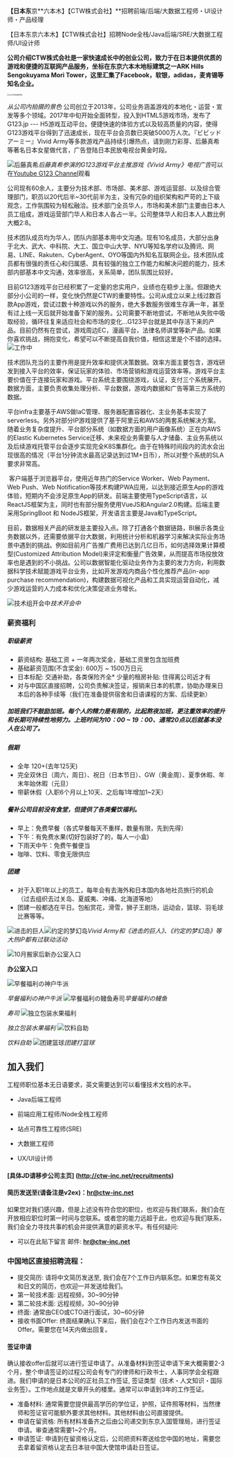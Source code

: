 **【**日本**东**京**六本木】【CTW株式会社】**招聘前端/后端/大数据工程师・UI设计师・产品经理

【日本东京六本木】【CTW株式会社】招聘Node全栈/Java后端/SRE/大数据工程师/UI设计师



**公司介绍CTW株式会社是一家快速成长中的创业公司，致力于在日本提供优质的游戏和便捷的互联网产品服务，坐标在东京六本木地标建筑之一ARK Hills Sengokuyama Mori Tower，这里汇集了Facebook，软银，adidas，麦肯锡等知名企业。**



<img src="https://i.imgur.com/r4TNsG9.jpg" alt="从公司内拍摄的景色" style="zoom: 25%;" />



*从公司内拍摄的景色*
公司创立于2013年，公司业务涵盖游戏的本地化・运营・宣发等多个领域。2017年中旬开始全面转型，投入到HTML5游戏市场，发布了 G123.jp --- H5游戏互动平台。便捷快速的体验方式以及较高质量的内容，使得G123游戏平台得到了迅速成长，现在平台会员数已突破5000万人次。『ビビッドアーミー』Vivid Army等多款游戏产品持续引爆热点，请到刚力彩芽、后藤真希等著名日本女星做代言，广告登陆日本民放电视台黄金时段。

![后藤真希](https://i.imgur.com/LqHKVh2.jpg)*后藤真希参演的G123游戏平台主推游戏《Vivid Army》电视广告*可以在[Youtube G123 Channel](https://www.youtube.com/channel/UCfNkMgwQS2e5v1AuF3ALf0w)观看



​	公司现有60余人，主要分为技术部、市场部、美术部、游戏运营部、以及综合管理部门，职员以20代后半~30代前半为主，没有冗杂的组织架构和严苛的上下级观念，工作氛围较为轻松融洽。技术部门全员华人，市场和美术部门主要由日本人员工组成，游戏运营部门华人和日本人各占一半。公司整体华人和日本人人数比例大概2:8。

​	技术团队成员均为华人，团队内部基本用中文沟通。现有10名成员，大部分出身于北大、武大、中科院、大工、国立中山大学、NYU等知名学府以及腾讯、网易、LINE、Rakuten、CyberAgent、OYO等国内外知名互联网企业。技术团队成员都有很强的责任心和归属感、具有较强的独立工作能力和解决问题的能力，技术部内部基本中文沟通，效率很高，关系简单，团队氛围比较好。

​	目前G123游戏平台已经积累了一定量的忠实用户，业绩也在稳步上涨。但跟绝大部分小公司的一样，变化快仍然是CTW的重要特性。公司从成立以来上线过数百款App游戏，尝试过数十种游戏以外的服务，绝大多数服务很难生存满一年，甚至有过上线一天后就开始准备下架的服务。公司需要不断地尝试，不断地从失败中吸取经验，循环往复来适应社会和市场的变化...G123平台就是其中存活下来的产品。目前仍然有在尝试，游戏周边EC，漫画平台，法律名师讲堂等新产品。如果你喜欢挑战，拥抱变化，希望可以不断提高自我价值，相信这里是个不错的选择。
![工作中](https://i.imgur.com/ON3BJVX.jpg)

​	技术团队充当的主要作用是提升效率和提供决策数据。效率方面主要包含，游戏研发到接入平台的效率，保证玩家的体验、市场营销和游戏运营效率等。游戏平台主要价值在于连接玩家和游戏。平台系统主要围绕游戏，认证，支付三个系统展开。数据方面，主要负责收集处理分析、平台数据，游戏内数据和广告等第三方系统的数据。

​	平台infra主要基于AWS做IaC管理、服务器配置容器化、主业务基本实现了serverless。另外对部分IP游戏提供了基于阿里云和AWS的两套系统解决方案。随着业务复杂度提升、平台部分系统（如数据方面的用户画像系统）正在向AWS的Elastic Kubernetes Service迁移、未来视业务需要与人才储备、主业务系统以及后续游戏托管平台会逐步实现完全K8S集群化。由于在特殊时间段内的流水会出现很高的情况（平台1分钟流水最高记录达到过1M+日币），所以对整个系统的SLA要求非常高。

​	客户端基于浏览器平台，使用近年热门的Service Worker、Web Payment、Web Push、Web Notification等技术构建PWA应用，以达到接近原生App的游戏体验，短期内不会涉足原生App的研发。前端主要使用TypeScript语言，以ReactJS框架为主，同时也有部分服务使用VueJS和Angular2.0构建。后端主要采用SpringBoot 和 NodeJS框架，开发语言主要是Java和TypeScript。

​	目前，数据相关产品的研发是主要投入点。除了打通各个数据链路，BI展示各类业务数据以外，还需要依据平台大数据，利用统计分析和机器学习来解决实际业务场景中遇到的挑战。例如目前月广告推广费用已达到几亿日币，如何选择效果计算模型(Customized Attribution Model)来评定和衡量广告效果，从而提高市场投放效率也是遇到的不小挑战。公司以数据智能化驱动业务作为主要的发力方向，利用数据科学技术赋能游戏平台业务，比如开发游戏内商品个性化推荐产品(in-app purchase recommendation)，构建数据可视化产品和工具实现运营自动化，减少游戏运营的人力成本和优化决策促进业务增长。

![技术组开会中](https://i.imgur.com/w8UyMk4.jpg)*技术开会中*

### 薪资福利
##### 职级薪资
*   薪资结构: 基础工资 + 一年两次奖金，基础工资里包含加班费
*   基础薪资范围(不含奖金): 600万 ~ 1500万日元
*   日本标配: 交通补助，各类保险齐全* 少量的租房补贴: 住得离公司近才有
*   对与中国区直接招聘，公司负责解决签证，报销来日本的机票，协助办理来日本后的各种手续等（我们在准备提供宿舍和日语课程的方案、后续更新）

##### 加班我们不鼓励加班。每个人的精力是有限的，比起熬夜加班，更注重效率的提升和长期可持续性地努力。上班时间为10：00 ~ 19：00、通常20点以后就基本没人在公司了。
##### 假期

* 全年 120+(去年125天)
* 完全双休日（周六，周日）、祝日（日本节日）、GW（黄金周）、夏季休暇、年末年始休暇（元旦）
* 带薪休假（入职6个月以上10天、之后每1年增加1~2天）

##### 餐补公司目前没有食堂，但提供了各类餐饮福利。
+   早上：免费早餐（各式早餐每天不重样，数量有限，先到先得）
+   下午：有免费水果(切好包装好了的，每人一小盒)
+   下雨天中午：免费午餐便当
+   咖啡、饮料、零食无限供应

##### 团建 

*   对于入职1年以上的员工，每年会有去海外和日本国内各地社员旅行的机会（过去组织去过关岛、夏威夷、冲绳、北海道等地）
*    团建一般都选在平日。包船赏花，滑雪，狮子王剧场，运动会，篮球、羽毛球比赛等等。


![进击的巨人](https://i.imgur.com/pCDdabj.png)![约定的梦幻岛](https://i.imgur.com/Jrv3q7e.jpg)*Vivid Army和《进击的巨人》、《约定的梦幻岛》等大热IP都有过联动活动*

![10月搬家后新办公室入口](https://i.imgur.com/Iqj6sLh.jpg)

**办公室入口**

![早餐福利の神户牛派](https://i.imgur.com/hVdwb2g.jpg)



*早餐福利の神户牛派*
![早餐福利の鳗鱼寿司](https://i.imgur.com/RamFexY.jpg)*早餐福利の鳗鱼*

*寿司*
![独立包装水果福利](https://i.imgur.com/2puXKpR.jpg)

*独立包装水果福利* 
![饮料自助](https://i.imgur.com/cqbg99K.jpg)

*饮料自助*
![团建篮球](https://i.imgur.com/4WjQnPE.jpg)*团建打篮球*



## 加入我们

工程师职位基本无日语要求，英文需要达到可以看懂技术文档的水平。

* Java后端工程师
* 前端应用工程师/Node全栈工程师

* 站点可靠性工程师(SRE)

* 大数据工程师

* UX/UI设计师

#### [具体JD请移步公司主页] (http://ctw-inc.net/recruitments)
#### 简历发送至(请备注是v2ex)：hr@ctw-inc.net
如果您对我们感兴趣，但是上述没有符合您的职位，也欢迎与我们联系，我们会在开放相应职位时第一时间与您联系。或者您的能力远超于此，也欢迎与我们联系，我们会全力寻找共事的机会并提供满意的薪资水平。有任何疑问:

*   可以在此贴下留言 邮件: **hr@ctw-inc.net**



### 中国地区直接招聘流程：
*   提交简历: 请将中文简历发送至, 我们会在7个工作日内联系您。如果您有英文和日文的简历，也欢迎一并发送给我们。
*   第一轮技术面: 远程视频，30~90分钟
*   第二轮技术面: 远程视频，30~90分钟
*   终面: 通常由CEO或CTO进行面试，30~60分钟
*   接收书面Offer: 终面结果确认下来后，我们会在2个工作日内发送书面的Offer。需要您在14天内做出回复。

#### 签证申请
确认接收offer后就可以进行签证申请了。从准备材料到签证申请下来大概需要2-3个月，整个申请签证的过程公司会有专门的律师和行政书士，人事同学会全程跟进。我们申请的是日本公司的正社员工作签证, 签证类型（技术・人文知识・国际业务签）。工作地点就是文章开头的楼里。通常可以申请到3年的工作签证。

*   准备材料: 通常需要您提供最高学历的学位证，护照，证件照等材料，当然律师和签证官可能额外要求其他材料。其他材料由公司直接提供。
*   申请在留资格: 所有材料准备齐之后由公司递交到东京入国管理局，进行签证申请。审查通常需要1~2个月。
*   申请签证: 申请到在留资格认定后，公司把资料寄送给您中国的地址，需要您去拿着留资格认定去日本驻中国大使馆申请赴日签证。